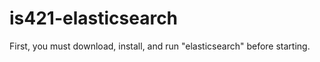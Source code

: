 is421-elasticsearch
===================
First, you must download, install, and run "elasticsearch" before starting.
